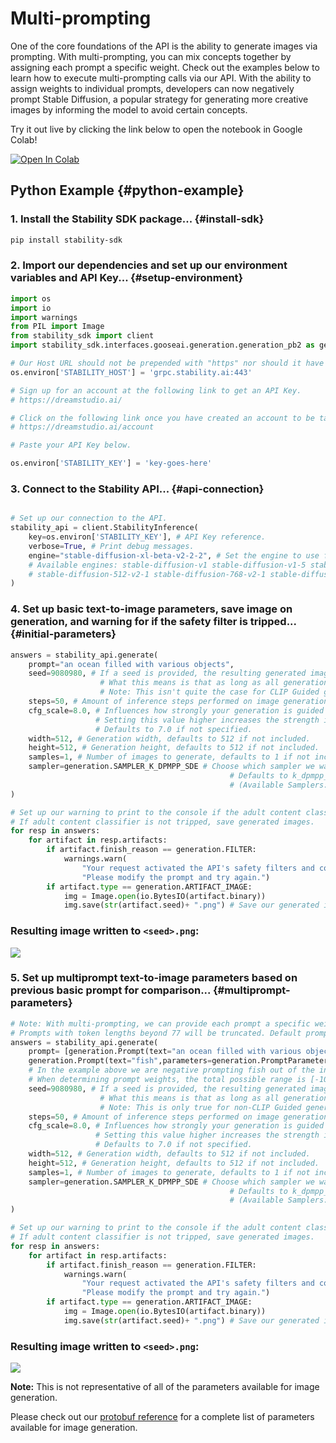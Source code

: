 # Multi-prompting

One of the core foundations of the API is the ability to generate images via prompting. With multi-prompting, you can mix concepts together by assigning each prompt a specific weight. Check out the examples below to learn how to execute multi-prompting calls via our API. With the ability to assign weights to individual prompts, developers can now negatively prompt Stable Diffusion, a popular strategy for generating more creative images by informing the model to avoid certain concepts.

Try it out live by clicking the link below to open the notebook in Google Colab!

[![Open In Colab](https://colab.research.google.com/assets/colab-badge.svg)](https://colab.research.google.com/drive/1q6EnvbxWpvnbucEvg3Bpu90jUkwx6nGn?usp=sharing)

## Python Example {#python-example}

### 1. Install the Stability SDK package... {#install-sdk}

```bash
pip install stability-sdk
```

### 2. Import our dependencies and set up our environment variables and API Key... {#setup-environment}

```python
import os
import io
import warnings
from PIL import Image
from stability_sdk import client
import stability_sdk.interfaces.gooseai.generation.generation_pb2 as generation

# Our Host URL should not be prepended with "https" nor should it have a trailing slash.
os.environ['STABILITY_HOST'] = 'grpc.stability.ai:443'

# Sign up for an account at the following link to get an API Key.
# https://dreamstudio.ai/

# Click on the following link once you have created an account to be taken to your API Key.
# https://dreamstudio.ai/account

# Paste your API Key below.

os.environ['STABILITY_KEY'] = 'key-goes-here'
```

### 3. Connect to the Stability API... {#api-connection}

```python

# Set up our connection to the API.
stability_api = client.StabilityInference(
    key=os.environ['STABILITY_KEY'], # API Key reference.
    verbose=True, # Print debug messages.
    engine="stable-diffusion-xl-beta-v2-2-2", # Set the engine to use for generation.
    # Available engines: stable-diffusion-v1 stable-diffusion-v1-5 stable-diffusion-512-v2-0 stable-diffusion-768-v2-0
    # stable-diffusion-512-v2-1 stable-diffusion-768-v2-1 stable-diffusion-xl-beta-v2-2-2 stable-inpainting-v1-0 stable-inpainting-512-v2-0
)

```

### 4. Set up basic text-to-image parameters, save image on generation, and warning for if the safety filter is tripped... {#initial-parameters}

```python
answers = stability_api.generate(
    prompt="an ocean filled with various objects",
    seed=9080980, # If a seed is provided, the resulting generated image will be deterministic.
                    # What this means is that as long as all generation parameters remain the same, you can always recall the same image simply by generating it again.
                    # Note: This isn't quite the case for CLIP Guided generations, which we tackle in the CLIP Guidance documentation.
    steps=50, # Amount of inference steps performed on image generation. Defaults to 30.
    cfg_scale=8.0, # Influences how strongly your generation is guided to match your prompt.
                   # Setting this value higher increases the strength in which it tries to match your prompt.
                   # Defaults to 7.0 if not specified.
    width=512, # Generation width, defaults to 512 if not included.
    height=512, # Generation height, defaults to 512 if not included.
    samples=1, # Number of images to generate, defaults to 1 if not included.
    sampler=generation.SAMPLER_K_DPMPP_SDE # Choose which sampler we want to denoise our generation with.
                                                 # Defaults to k_dpmpp_2m if not specified. Clip Guidance only supports ancestral samplers.
                                                 # (Available Samplers: ddim, plms, k_euler, k_euler_ancestral, k_heun, k_dpm_2, k_dpm_2_ancestral, k_dpmpp_2s_ancestral, k_lms, k_dpmpp_2m, k_dpmpp_sde)
)

# Set up our warning to print to the console if the adult content classifier is tripped.
# If adult content classifier is not tripped, save generated images.
for resp in answers:
    for artifact in resp.artifacts:
        if artifact.finish_reason == generation.FILTER:
            warnings.warn(
                "Your request activated the API's safety filters and could not be processed."
                "Please modify the prompt and try again.")
        if artifact.type == generation.ARTIFACT_IMAGE:
            img = Image.open(io.BytesIO(artifact.binary))
            img.save(str(artifact.seed)+ ".png") # Save our generated images with their seed number as the filename.
```

### Resulting image written to `<seed>.png`:

![](/BasicPrompt.png)

### 5. Set up multiprompt text-to-image parameters based on previous basic prompt for comparison... {#multiprompt-parameters}

```python
# Note: With multi-prompting, we can provide each prompt a specific weight. Negative weights are used to prompt the model to avoid certain concepts.
# Prompts with token lengths beyond 77 will be truncated. Default prompt weight is 1 if not specified.
answers = stability_api.generate(
    prompt= [generation.Prompt(text="an ocean filled with various objects",parameters=generation.PromptParameters(weight=1)),
    generation.Prompt(text="fish",parameters=generation.PromptParameters(weight=-1.3))], 
    # In the example above we are negative prompting fish out of the initial concept.
    # When determining prompt weights, the total possible range is [-10, 10] but we recommend staying within the range of [-2, 2].
    seed=9080980, # If a seed is provided, the resulting generated image will be deterministic.
                    # What this means is that as long as all generation parameters remain the same, you can always recall the same image simply by generating it again.
                    # Note: This is only true for non-CLIP Guided generations.
    steps=50, # Amount of inference steps performed on image generation. Defaults to 30.
    cfg_scale=8.0, # Influences how strongly your generation is guided to match your prompt.
                   # Setting this value higher increases the strength in which it tries to match your prompt.
                   # Defaults to 7.0 if not specified.
    width=512, # Generation width, defaults to 512 if not included.
    height=512, # Generation height, defaults to 512 if not included.
    samples=1, # Number of images to generate, defaults to 1 if not included.
    sampler=generation.SAMPLER_K_DPMPP_SDE # Choose which sampler we want to denoise our generation with.
                                                 # Defaults to k_dpmpp_2m if not specified. Clip Guidance only supports ancestral samplers.
                                                 # (Available Samplers: ddim, plms, k_euler, k_euler_ancestral, k_heun, k_dpm_2, k_dpm_2_ancestral, k_dpmpp_2s_ancestral, k_lms, k_dpmpp_2m, k_dpmpp_sde)
)

# Set up our warning to print to the console if the adult content classifier is tripped.
# If adult content classifier is not tripped, save generated images.
for resp in answers:
    for artifact in resp.artifacts:
        if artifact.finish_reason == generation.FILTER:
            warnings.warn(
                "Your request activated the API's safety filters and could not be processed."
                "Please modify the prompt and try again.")
        if artifact.type == generation.ARTIFACT_IMAGE:
            img = Image.open(io.BytesIO(artifact.binary))
            img.save(str(artifact.seed)+ ".png") # Save our generated images with their seed number as the filename.
```

### Resulting image written to `<seed>.png`:

![](/MultiPrompt.png)

**Note:** This is not representative of all of the parameters available for image generation.

Please check out our [protobuf reference](https://github.com/Stability-AI/api-interfaces/blob/main/src/proto/generation.proto) for a complete list of parameters available for image generation.
